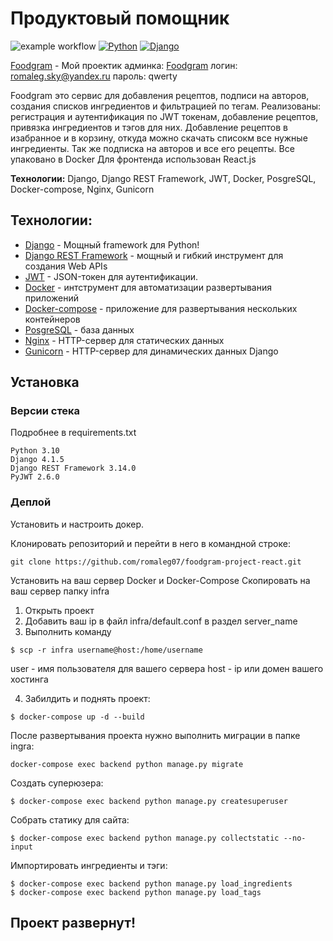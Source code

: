 # Продуктовый помощник
![example workflow](https://github.com/romaleg07/foodgram-project-react/actions/workflows/foodgram_workflow.yml/badge.svg)
[![Python](https://img.shields.io/badge/-Python-464641?style=flat-square&logo=Python)](https://www.python.org/)
[![Django](https://img.shields.io/badge/-Django-464646?style=flat-square&logo=Django)](https://www.djangoproject.com/)

[Foodgram](http://158.160.27.117/) - Мой проектик
админка: [Foodgram](http://158.160.27.117/amin)
логин: romaleg.sky@yandex.ru
пароль: qwerty

Foodgram это сервис для добавления рецептов, подписи на авторов, создания списков ингредиентов и фильтрацией по тегам.
Реализованы: регистрация и аутентификация по JWT токенам, добавление рецептов, привязка ингредиентов и тэгов для них. Добавление рецептов в изабранное и в корзину, откуда можно скачать списокм все нужные ингредиенты. Так же подписка на авторов и все его рецепты.
Все упаковано в Docker
Для фронтенда использован React.js

**Технологии:** Django, Django REST Framework, JWT, Docker, PosgreSQL, Docker-compose, Nginx, Gunicorn

## Технологии:
- [Django](https://www.djangoproject.com/) - Мощный framework для Python!
- [Django REST Framework](https://www.django-rest-framework.org) - мощный и гибкий инструмент для создания Web APIs
- [JWT](https://django-rest-framework-simplejwt.readthedocs.io/en/latest/) - JSON-токен для аутентификации.
- [Docker](https://www.docker.com) - интструмент для автоматизации развертывания приложений
- [Docker-compose](https://docs.docker.com/compose/) - приложение для развертывания нескольких контейнеров
- [PosgreSQL](https://www.postgresql.org) - база данных
- [Nginx](https://nginx.org/) - HTTP-сервер для статических данных
- [Gunicorn](https://gunicorn.org) - HTTP-сервер для динамических данных Django

## Установка

### Версии стека
Подробнее в requirements.txt
```
Python 3.10
Django 4.1.5
Django REST Framework 3.14.0
PyJWT 2.6.0
``` 

### Деплой
Установить и настроить докер.

Клонировать репозиторий и перейти в него в командной строке:
```
git clone https://github.com/romaleg07/foodgram-project-react.git
``` 
Установить на ваш сервер Docker и Docker-Compose 
Скопировать на ваш сервер папку infra
1) Открыть проект
2) Добавить ваш ip в файл infra/default.conf в раздел server_name
3) Выполнить команду 
```
$ scp -r infra username@host:/home/username
``` 
user - имя пользователя для вашего сервера
host - ip или домен вашего хостинга

4) Забилдить и поднять проект:
```
$ docker-compose up -d --build 
``` 
После развертывания проекта нужно выполнить миграции в папке ingra:
```
docker-compose exec backend python manage.py migrate
```
Создать суперюзера:
```
$ docker-compose exec backend python manage.py createsuperuser
```
Собрать статику для сайта:
```
$ docker-compose exec backend python manage.py collectstatic --no-input
```
Импортировать ингредиенты и тэги:
```
$ docker-compose exec backend python manage.py load_ingredients
$ docker-compose exec backend python manage.py load_tags
```


## Проект развернут!
